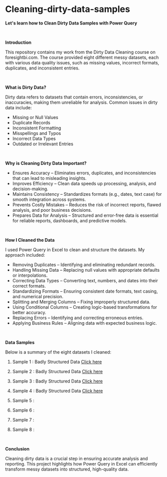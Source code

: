 # Cleaning-dirty-data-samples

**Let's learn how to Clean Dirty Data Samples with Power Query**


<br>

**Introduction** 

This repository contains my work from the Dirty Data Cleaning course on foresightbi.com. The course provided eight different messy datasets, each with various data quality issues, such as missing values, incorrect formats, duplicates, and inconsistent entries.

<br>

**What is Dirty Data?**

Dirty data refers to datasets that contain errors, inconsistencies, or inaccuracies, making them unreliable for analysis. Common issues in dirty data include:

* Missing or Null Values 
* Duplicate Records
* Inconsistent Formatting
* Misspellings and Typos
* Incorrect Data Types
* Outdated or Irrelevant Entries

<br>

**Why is Cleaning Dirty Data Important?**

* Ensures Accuracy – Eliminates errors, duplicates, and inconsistencies that can lead to misleading insights.
* Improves Efficiency – Clean data speeds up processing, analysis, and decision-making.
* Maintains Consistency – Standardizes formats (e.g., dates, text case) for smooth integration across systems.
* Prevents Costly Mistakes – Reduces the risk of incorrect reports, flawed analysis, and poor business decisions.
* Prepares Data for Analysis – Structured and error-free data is essential for reliable reports, dashboards, and predictive models.

<br>

**How I Cleaned the Data**

I used Power Query in Excel to clean and structure the datasets. My approach included:

* Removing Duplicates – Identifying and eliminating redundant records.
* Handling Missing Data – Replacing null values with appropriate defaults or interpolations.
* Correcting Data Types – Converting text, numbers, and dates into their correct formats.
* Standardizing Formats – Ensuring consistent date formats, text casing, and numerical precision.
* Splitting and Merging Columns – Fixing improperly structured data.
* Using Conditional Columns – Creating logic-based transformations for better accuracy.
* Replacing Errors – Identifying and correcting erroneous entries.
* Applying Business Rules – Aligning data with expected business logic.

<br>

**Data Samples**

Below is a summary of the eight datasets I cleaned:

1) Sample 1 : Badly Structured Data [Click here](https://github.com/ojalp26/Cleaning-dirty-data-samples/tree/main/Sample%201)

2) Sample 2 : Badly Structured Data [Click here](https://github.com/ojalp26/Cleaning-dirty-data-samples/tree/main/Sample%202)

3) Sample 3 : Badly Structured Data [Click here](https://github.com/ojalp26/Cleaning-dirty-data-samples/tree/main/Sample%203)

4) Sample 4 : Badly Structured Data [Click here](https://github.com/ojalp26/Cleaning-dirty-data-samples/tree/main/Sample%204)

5) Sample 5 : 

6) Sample 6 :

7) Sample 7 :

8) Sample 8 :


<br>

**Conclusion**

Cleaning dirty data is a crucial step in ensuring accurate analysis and reporting. This project highlights how Power Query in Excel can efficiently transform messy datasets into structured, high-quality data.
